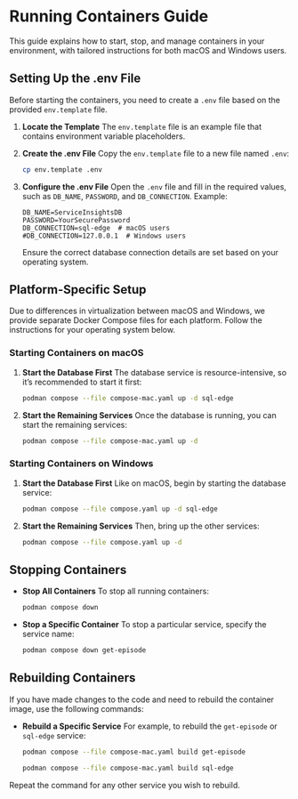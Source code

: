 # Running Containers Guide

This guide explains how to start, stop, and manage containers in your environment, with tailored instructions for both macOS and Windows users.

## Setting Up the .env File

Before starting the containers, you need to create a `.env` file based on the provided `env.template` file.

1. **Locate the Template**
   The `env.template` file is an example file that contains environment variable placeholders.

2. **Create the .env File**
   Copy the `env.template` file to a new file named `.env`:

   ```bash
   cp env.template .env
   ```

3. **Configure the .env File**
   Open the `.env` file and fill in the required values, such as `DB_NAME`, `PASSWORD`, and `DB_CONNECTION`. Example:

   ```env
   DB_NAME=ServiceInsightsDB
   PASSWORD=YourSecurePassword
   DB_CONNECTION=sql-edge  # macOS users
   #DB_CONNECTION=127.0.0.1  # Windows users
   ```

   Ensure the correct database connection details are set based on your operating system.

## Platform-Specific Setup

Due to differences in virtualization between macOS and Windows, we provide separate Docker Compose files for each platform. Follow the instructions for your operating system below.

### Starting Containers on macOS

1. **Start the Database First**
   The database service is resource-intensive, so it’s recommended to start it first:

   ```bash
   podman compose --file compose-mac.yaml up -d sql-edge
   ```

2. **Start the Remaining Services**
   Once the database is running, you can start the remaining services:

   ```bash
   podman compose --file compose-mac.yaml up -d
   ```

### Starting Containers on Windows

1. **Start the Database First**
   Like on macOS, begin by starting the database service:

   ```bash
   podman compose --file compose.yaml up -d sql-edge
   ```

2. **Start the Remaining Services**
   Then, bring up the other services:

   ```bash
   podman compose --file compose.yaml up -d
   ```

## Stopping Containers

- **Stop All Containers**
  To stop all running containers:

  ```bash
  podman compose down
  ```

- **Stop a Specific Container**
  To stop a particular service, specify the service name:

  ```bash
  podman compose down get-episode
  ```

## Rebuilding Containers

If you have made changes to the code and need to rebuild the container image, use the following commands:

- **Rebuild a Specific Service**
  For example, to rebuild the `get-episode` or `sql-edge` service:

  ```bash
  podman compose --file compose-mac.yaml build get-episode
  ```

  ```bash
  podman compose --file compose-mac.yaml build sql-edge
  ```

Repeat the command for any other service you wish to rebuild.
